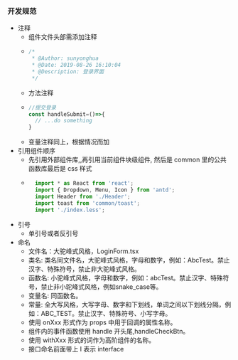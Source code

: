 ### 开发规范
  - 注释
    - 组件文件头部需添加注释
    - ```typescript
      /*
       * @Author: sunyonghua
       * @Date: 2019-08-26 16:10:04
       * @Description: 登录界面
       */
      ```
    - 方法注释
    - ```typescript
      //提交登录
      const handleSubmit=()=>{
        // ...do something
      }
      ```
    - 变量注释同上，根据情况而加
  - 引用组件顺序
    - 先引用外部组件库,,再引用当前组件块级组件, 然后是 common 里的公共函数库最后是 css 样式
    - ```typescript
        import * as React from 'react';
        import { Dropdown, Menu, Icon } from 'antd';
        import Header from './Header';
        import toast from 'common/toast';
        import './index.less';
       ```
  - 引号
    - 单引号或者反引号
  - 命名
    - 文件名：大驼峰式风格，LoginForm.tsx
    - 类名: 类名同文件名，大驼峰式风格，字母和数字，例如：AbcTest。禁止汉字、特殊符号，禁止非大驼峰式风格。
    - 函数名: 小驼峰式风格，字母和数字，例如：abcTest。禁止汉字、特殊符号，禁止非小驼峰式风格，例如snake_case等。
    - 变量名: 同函数名。
    - 常量: 全大写风格，大写字母、数字和下划线，单词之间以下划线分隔，例如：ABC_TEST。禁止汉字、特殊符号、小写字母。
    - 使用 onXxx 形式作为 props 中用于回调的属性名称。
    - 组件内的事件函数使用 handle 开头尾,handleCheckBtn。
    - 使用 withXxx 形式的词作为高阶组件的名称。
    - 接口命名前面带上 I 表示 interface
